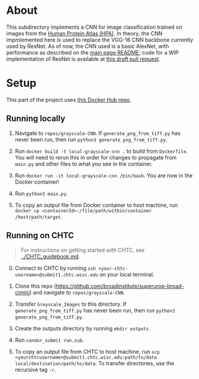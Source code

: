 # About

This subdirectory implements a CNN for image classification trained on images from the [Human Protein Atlas (HPA)](https://www.proteinatlas.org). In theory, the CNN impmlemented here is used to replace the VGG-16 CNN backbone currently used by ResNet. As of now, the CNN used is a basic AlexNet, with performance as described on the [main page README](../README.md); code for a WIP implementation of ResNet is available at [this draft pull request](https://github.com/broadinstitute/ip-superurop-t_gao/pull/7).



# Setup

This part of the project uses [this Docker Hub repo](https://hub.docker.com/repository/docker/teresahgao/superurop-grayscale-cnn).

## Running locally

1. Navigate to `repos/grayscale-CNN`. If `generate_png_from_tiff.py` has never been run, then run `python3 generate_png_from_tiff.py`.

2. Run `docker build -t local-grayscale-cnn .` to build from `Dockerfile`. You will need to rerun this in order for changes to propagate from `main.py` and other files to what you see in the container.

3. Run `docker run -it local-grayscale-cnn /bin/bash`. You are now in the Docker container!

4. Run `python3 main.py`.

5. To copy an output file from Docker container to host machine, run `docker cp <containerId>:/file/path/within/container /host/path/target`.


## Running on CHTC

> For instructions on getting started with CHTC, see [../CHTC_guidebook.md](../CHTC_guidebook.md).

0. Connect to CHTC by running `ssh <your-chtc-username>@submit1.chtc.wisc.edu` on your local terminal.

1. Clone this repo (https://github.com/broadinstitute/superurop-broad-cimini) and navigate to `repos/grayscale-CNN`.

2. Transfer `Greyscale_Images` to this directory. If `generate_png_from_tiff.py` has never been run, then run `python3 generate_png_from_tiff.py`.

3. Create the outputs directory by running `mkdir outputs`.

4. Run `condor_submit run.sub`.

5. To copy an output file from CHTC to host machine, run `scp <yourchtcusername>@submit1.chtc.wisc.edu:path/to/data local/destination/path/to/data`. To transfer directories, use the recursive tag `-r`.
